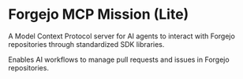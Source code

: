 # Forgejo MCP Mission (Lite)

A Model Context Protocol server for AI agents to interact with Forgejo repositories through standardized SDK libraries.

Enables AI workflows to manage pull requests and issues in Forgejo repositories.
